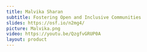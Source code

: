 ```yaml
---
title: Malvika Sharan
subtitle: Fostering Open and Inclusive Communities
slides: https://osf.io/n2mg4/
picture: Malvika.png
video: https://youtu.be/QzgfvGRUP0A
layout: product
---
```

